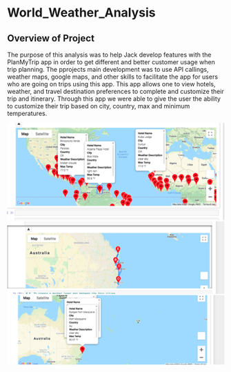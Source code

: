 # World_Weather_Analysis
## Overview of Project
The purpose of this analysis was to help Jack develop features with the PlanMyTrip app in order to get different and better customer usage when trip planning. The pprojects main development was to use API callings, weather maps, google maps, and other skills to facilitate the app for users who are going on trips using this app. This app allows one to view hotels, weather, and travel destination preferences to complete and customize their trip and itinerary. 
Through this app we were able to give the user the ability to customize their trip based on city, country, max and minimum temperatures.

![alt text](https://github.com/allison-chavez/World_Weather_Analysis/blob/main/Vacation_Search/WeatherPy_Vacation_map.png)
![alt_text](https://github.com/allison-chavez/World_Weather_Analysis/blob/main/Vacation_Itinerary/WeatherPy_travel_map.png)
![alt text](https://github.com/allison-chavez/World_Weather_Analysis/blob/main/Vacation_Itinerary/WeatherPy_travel_map_markers4.png)
